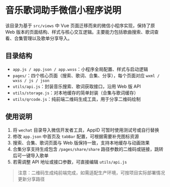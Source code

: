 # 音乐歌词助手微信小程序说明

该目录为基于 `src/views` 中 Vue 页面迁移而来的微信小程序实现，保持了原 Web 版本的页面结构、样式与核心交互逻辑。主要能力包括歌曲搜索、歌词查看、合集管理以及歌单分享导入。

## 目录结构

- `app.js / app.json / app.wxss`：小程序全局配置、样式与启动逻辑
- `pages/`：四个核心页面（搜索、歌词、合集、分享），每个页面对应 `wxml / wxss / js / json`
- `utils/api.js`：封装音乐搜索、歌词获取接口，沿用 Web 版 API
- `utils/storage.js`：对本地缓存的简单封装（合集与歌词缓存）
- `utils/qrcode.js`：纯前端二维码生成工具，用于分享二维码绘制

## 使用说明

1. 将 `wechat` 目录导入微信开发者工具，AppID 可暂时使用测试号或自行替换
2. 修改 `app.json` 中首页及 `tabBar` 配置，可根据需要补充图标资源
3. 搜索、合集、歌词页面与 Web 版保持一致，支持本地缓存与动画效果
4. 合集分享支持生成包含 `/pages/share/share` 路径参数的二维码或链接，跳转后可一键导入歌单
5. 若需调整 API 地址或接口参数，可直接编辑 `utils/api.js`

> 注意：二维码生成纯前端完成，如需适配生产环境，可按项目实际部署情况更新分享路径

